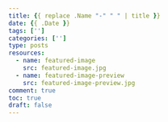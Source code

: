 ```yaml
---
title: {{ replace .Name "-" " " | title }}
date: {{ .Date }}
tags: ['']
categories: ['']
type: posts
resources:
  - name: featured-image
    src: featured-image.jpg
  - name: featured-image-preview
    src: featured-image-preview.jpg
comment: true
toc: true
draft: false
---
```


<!--more-->
